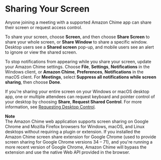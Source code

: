 # Sharing Your Screen<a name="screen-share"></a>

Anyone joining a meeting with a supported Amazon Chime app can share their screen or request access control\.

To share your screen, choose **Screen**, and then choose **Share Screen** to share your whole screen, or **Share Window** to share a specific window\. Desktop users see a **Shared screen** pop\-up, and mobile users see an alert to ignore or view the shared screen\.

To stop notifications from appearing while you share your screen, update your Amazon Chime settings\. Choose **File**, **Settings**, **Notifications** in the Windows client, or **Amazon Chime**, **Preferences**, **Notifications** in the macOS client\. For **Meetings**, select **Suppress all notifications while screen sharing**, then choose **Done**\.

If you're sharing your entire screen on your Windows or macOS desktop app, one or multiple attendees can request keyboard and pointer control of your desktop by choosing **Share**, **Request Shared Control**\. For more information, see [Requesting Desktop Control](remote-control.md)\.

**Note**  
The Amazon Chime web application supports screen sharing on Google Chrome and Mozilla Firefox browsers for Windows, macOS, and Linux desktops without requiring a plugin or extension\. If you installed the Amazon Chime screen share extension for Google Chrome \(used to provide screen sharing for Google Chrome versions 34 – 71\), and you're running a more recent version of Google Chrome, Amazon Chime will bypass the extension and use the native Web API provided in the browser\. 